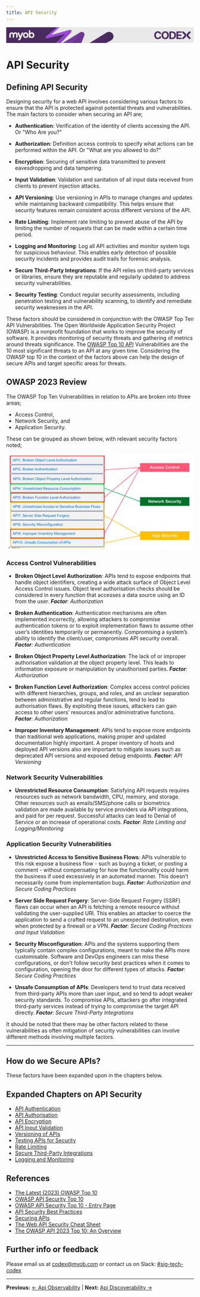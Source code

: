 ```yaml
---
title: API Security
---
```

<!-- confluence-page-id: 9547514023 -->
![](../../assets/BANNER.png)

# API Security

## Defining API Security

Designing security for a web API involves considering various factors to ensure that the API is protected against potential threats and vulnerabilities. The main factors to consider when securing an API are;

- **Authentication**: Verification of the identity of clients accessing the API. Or "Who Are you?"

- **Authorization**: Definition access controls to specify what actions can be performed within the API. Or "What are you allowed to do?"

- **Encryption**: Securing of sensitive data transmitted to prevent eavesdropping and data tampering.

- **Input Validation**: Validation and sanitation of all input data received from clients to prevent injection attacks.

- **API Versioning**: Use versioning in APIs to manage changes and updates while maintaining backward compatibility. This helps ensure that security features remain consistent across different versions of the API.

- **Rate Limiting**: Implement rate limiting to prevent abuse of the API by limiting the number of requests that can be made within a certain time period.

- **Logging and Monitoring**: Log all API activities and monitor system logs for suspicious behaviour. This enables early detection of possible security incidents and provides audit trails for forensic analysis.

- **Secure Third-Party Integrations**: If the API relies on third-party services or libraries, ensure they are reputable and regularly updated to address security vulnerabilities.

- **Security Testing**: Conduct regular security assessments, including penetration testing and vulnerability scanning, to identify and remediate security weaknesses in the API.

These factors should be considered in conjunction with the OWASP Top Ten API Vulnerabilities. The Open Worldwide Application Security Project (OWASP) is a nonprofit foundation that works to improve the security of software. It provides monitoring of security threats and gathering of metrics around threats significance. The [OWASP Top 10 API](https://owasp.org/www-project-top-ten/) Vulnerabilities are the 10 most significant threats to an API at any given time. Considering the OWASP top 10 in the context of the factors above can help the design of secure APIs and target specific areas for threats.

## OWASP 2023 Review

The OWASP Top Ten Vulnerabilities in relation to APIs are broken into three areas;

- Access Control,
- Network Security, and
- Application Security.

These can be grouped as shown below, with relevant security factors noted;

![](../../assets/API-Security/OWASP2023.png)

### Access Control Vulnerabilities

- **Broken Object Level Authorization**: APIs tend to expose endpoints that handle object identifiers, creating a wide attack surface of Object Level Access Control issues. Object level authorisation checks should be considered in every function that accesses a data source using an ID from the user.  _**Factor**: Authorization_

- **Broken Authentication**: Authentication mechanisms are often implemented incorrectly, allowing attackers to compromise authentication tokens or to exploit implementation flaws to assume other user’s identities temporarily or permanently. Compromising a system’s ability to identify the client/user, compromises API security overall. _**Factor**: Authentication_

- **Broken Object Property Level Authorization**: The lack of or improper authorisation validation at the object property level. This leads to information exposure or manipulation by unauthorised parties. _**Factor**: Authorization_

- **Broken Function Level Authorization**: Complex access control policies with different hierarchies, groups, and roles, and an unclear separation between administrative and regular functions, tend to lead to authorisation flaws. By exploiting these issues, attackers can gain access to other users’ resources and/or administrative functions. _**Factor**: Authorization_

- **Improper Inventory Management**: APIs tend to expose more endpoints than traditional web applications, making proper and updated documentation highly important. A proper inventory of hosts and deployed API versions also are important to mitigate issues such as deprecated API versions and exposed debug endpoints. _**Factor**: API Versioning_

### Network Security Vulnerabilities

- **Unrestricted Resource Consumption**: Satisfying API requests requires resources such as network bandwidth, CPU, memory, and storage. Other resources such as emails/SMS/phone calls or biometrics validation are made available by service providers via API integrations, and paid for per request. Successful attacks can lead to Denial of Service or an increase of operational costs. _**Factor**: Rate Limiting and Logging/Monitoring_

### Application Security Vulnerabilities

- **Unrestricted Access to Sensitive Business Flows**: APIs vulnerable to this risk expose a business flow - such as buying a ticket, or posting a comment - without compensating for how the functionality could harm the business if used excessively in an automated manner. This doesn’t necessarily come from implementation bugs. _**Factor**: Authorization and Secure Coding Practices_

- **Server Side Request Forgery**: Server-Side Request Forgery (SSRF) flaws can occur when an API is fetching a remote resource without validating the user-supplied URI. This enables an attacker to coerce the application to send a crafted request to an unexpected destination, even when protected by a firewall or a VPN. _**Factor**: Secure Coding Practices and Input Validation_

- **Security Misconfiguration**: APIs and the systems supporting them typically contain complex configurations, meant to make the APIs more customisable. Software and DevOps engineers can miss these configurations, or don’t follow security best practices when it comes to configuration, opening the door for different types of attacks. _**Factor**: Secure Coding Practices_

- **Unsafe Consumption of APIs**: Developers tend to trust data received from third-party APIs more than user input, and so tend to adopt weaker security standards. To compromise APIs, attackers go after integrated third-party services instead of trying to compromise the target API directly. _**Factor**: Secure Third-Party Integrations_

It should be noted that there may be other factors related to these vulnerabilities as often mitigation of security vulnerabilities can involve different methods involving multiple factors.

___________________________________________________

## How do we Secure APIs?

These factors have been expanded upon in the chapters below.

## Expanded Chapters on API Security

- [API Authentication](./authentication.md)
- [API Authorisation](./authorisation.md)
- [API Encryption](./encryption.md)
- [API Input Validation](./input-validation.md)
- [Versioning of APIs](./versioning.md)
- [Testing APIs for Security](./testing-for-security.md)
- [Rate Limiting](./rate-limiting.md)
- [Secure Third-Party Integrations](./secure-third-party-integrations.md)
- [Logging and Monitoring](./monitoring-security.md)

## References

- [The Latest (2023) OWASP Top 10](https://owasp.org/API-Security/editions/2023/en/0x00-header/)
- [OWASP API Security Top 10](https://owasp.org/www-project-api-security/)
- [OWASP API Security Top 10 - Entry Page](https://owasp.org/www-project-top-ten/)
- [API Security Best Practices](https://apievangelist.com/tags/security/)
- [Securing APIs](https://www.manning.com/books/securing-apis)
- [The Web API Security Cheat Sheet](https://cheatsheetseries.owasp.org/cheatsheets/REST_Security_Cheat_Sheet.html)
- [The OWASP API 2023 Top 10: An Overview](https://www.linkedin.com/learning/the-owasp-api-2023-top-10-an-overview/owasp-and-the-owasp-api-security-project?u=2105513)

## Further info or feedback

Please email us at <codex@myob.com> or contact us on Slack: [#sig-tech-codex](https://myob.slack.com/archives/C02N8ADPGUX)

---

**Previous:** [← Api Observability](../api-observability/README.md) | **Next:** [Api Discoverability →](../api-discoverability/README.md)
